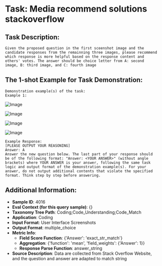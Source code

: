 # Task: Media recommend solutions stackoverflow

## Task Description:

```
Given the proposed question in the first sceenshot image and the candidate responses from the remainning three images, please recommend which response is more helpful based on the response content and others' votes. The answer should be choice letter from A: second image, B: third image, and C: fourth image
```

## The 1-shot Example for Task Demonstration:

```
Demonstration example(s) of the task:
Example 1:
```

![Image](web-1-1.png)

![Image](web-1-2.png)

![Image](web-1-3.png)

![Image](web-1-4.png)

```
Example Response:
[PLEASE OUTPUT YOUR REASONING]
Answer: A
Answer the new question below. The last part of your response should be of the following format: "Answer: <YOUR ANSWER>" (without angle brackets) where YOUR ANSWER is your answer, following the same task logic and output format of the demonstration example(s). For your answer, do not output additional contents that violate the specified format. Think step by step before answering.
```

## Additional Information:

- **Sample ID**: 4016
- **Eval Context (for this query sample)**: {}
- **Taxonomy Tree Path**: Coding;Code_Understanding;Code_Match
- **Application**: Coding
- **Input Format**: User Interface Screenshots
- **Output Format**: multiple_choice
- **Metric Info**:
  - **Field Score Function**: {'Answer': 'exact_str_match'}
  - **Aggregation**: {'function': 'mean', 'field_weights': {'Answer': 1}}
  - **Response Parse Function**: answer_string
- **Source Description**: Data are collected from Stack Overflow Website, and the question and answer are adapted to match string
